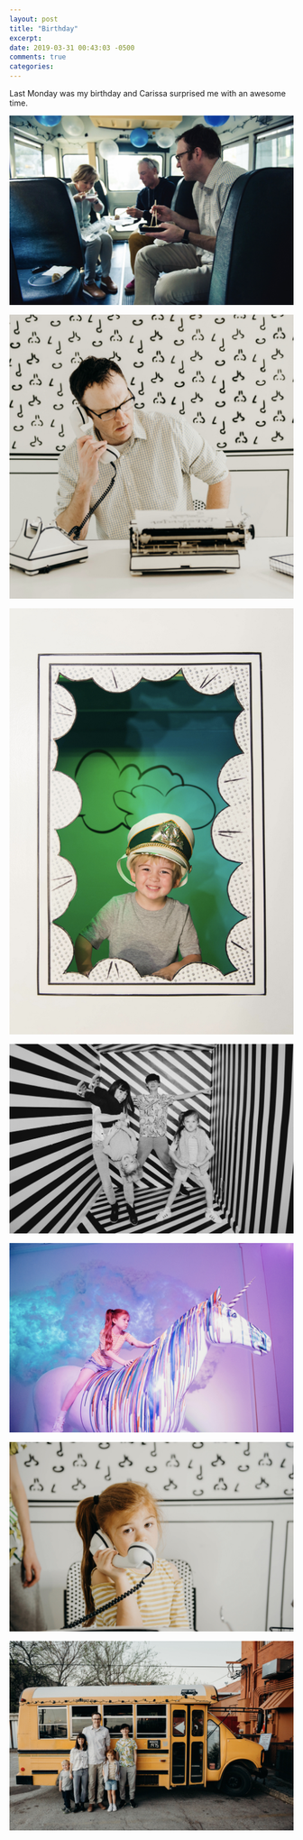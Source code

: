 ```yaml
---
layout: post
title: "Birthday"
excerpt: 
date: 2019-03-31 00:43:03 -0500
comments: true
categories: 
---
```


Last Monday was my birthday and Carissa surprised me with an awesome time.

![](/assets/2019/03/birthday/DSC_7092.jpg)

![](/assets/2019/03/birthday/DSC_7145.jpg)

![](/assets/2019/03/birthday/DSC_7203.jpg)

![](/assets/2019/03/birthday/DSC_7290-2.jpg)

![](/assets/2019/03/birthday/DSC_7343.jpg)

![](/assets/2019/03/birthday/DSC_7438.jpg)

![](/assets/2019/03/birthday/DSC_7472.jpg)

